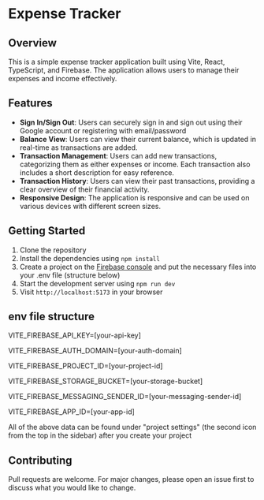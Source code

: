 # Expense Tracker

## Overview

This is a simple expense tracker application built using Vite, React, TypeScript, and Firebase. The application allows users to manage their expenses and income effectively.

## Features

- **Sign In/Sign Out**: Users can securely sign in and sign out using their Google account or registering with email/password
- **Balance View**: Users can view their current balance, which is updated in real-time as transactions are added.
- **Transaction Management**: Users can add new transactions, categorizing them as either expenses or income. Each transaction also includes a short description for easy reference.
- **Transaction History**: Users can view their past transactions, providing a clear overview of their financial activity.
- **Responsive Design**: The application is responsive and can be used on various devices with different screen sizes.

## Getting Started

1. Clone the repository
2. Install the dependencies using `npm install`
3. Create a project on the [Firebase console](https://console.firebase.google.com/) and put the necessary files into your .env file (structure below)
4. Start the development server using `npm run dev`
5. Visit `http://localhost:5173` in your browser

## env file structure

VITE_FIREBASE_API_KEY=[your-api-key]

VITE_FIREBASE_AUTH_DOMAIN=[your-auth-domain]

VITE_FIREBASE_PROJECT_ID=[your-project-id]

VITE_FIREBASE_STORAGE_BUCKET=[your-storage-bucket]

VITE_FIREBASE_MESSAGING_SENDER_ID=[your-messaging-sender-id]

VITE_FIREBASE_APP_ID=[your-app-id]

All of the above data can be found under "project settings" (the second icon from the top in the sidebar) after you create your project

## Contributing

Pull requests are welcome. For major changes, please open an issue first to discuss what you would like to change.
